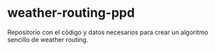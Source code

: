 # weather-routing-ppd
Repositorio con el código y datos necesarios para crear un algoritmo sencillo de weather routing.

